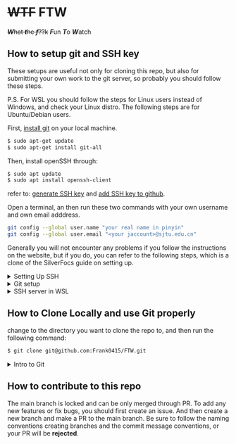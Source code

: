 # ~~WTF~~ FTW

~~***W***hat ***t***he ***f***??k~~ ***F***un ***T***o ***W***atch

## How to setup git and SSH key

These setups are useful not only for cloning this repo, but also for submitting your own work to the git server, so probably you should follow these steps.

P.S. For WSL you should follow the steps for Linux users instead of Windows, and check your Linux distro. The following steps are for Ubuntu/Debian users.

First, [install git](https://github.com/git-guides/install-git) on your local machine.

```bash
$ sudo apt-get update
$ sudo apt-get install git-all
```

Then, install openSSH through:

```bash
$ sudo apt update
$ sudo apt install openssh-client
```

 refer to: [generate SSH key](https://docs.github.com/en/authentication/connecting-to-github-with-ssh/generating-a-new-ssh-key-and-adding-it-to-the-ssh-agent?platform=windows) and [add SSH key to github](https://docs.github.com/en/authentication/connecting-to-github-with-ssh/adding-a-new-ssh-key-to-your-github-account).

Open a terminal, an then run these two commands with your own username and own email adddress.

```bash
git config --global user.name "your real name in pinyin"
git config --global user.email "<your jaccount>@sjtu.edu.cn"
```

Generally you will not encounter any problems if you follow the instructions on the website, but if you do, you can refer to the following steps, which is a clone of the SilverFocs guide on setting up.


<details close>
    <summary>Setting Up SSH</summary>

## Secure Shell

Using the Secure Shell (SSH) protocol, you can connect and authenticate to remote servers and services. With SSH keys, you can connect to FOCS git server easily and securely. This tutorial will help you generate your own SSH key. To learn more about SSH authentication, refer to [About SSH](https://help.github.com/en/github/authenticating-to-github/about-ssh).

### Step 1: Preparation

<details close>
    <summary>WSL / Debian / Ubuntu</summary>

In your terminal, install `openssh` using your package manager. For example, in Debian / Ubuntu, type

```bash
$ sudo apt update
$ sudo apt install openssh-client
```

If you are using WSL, and also want to config the SSH directly in Windows, refer to the Further Readings.

</details>

<details close>
    <summary>Ach Linux / Manjaro</summary>

```bash
$ sudo pacman -Syyu
$ sudo pacman -S openssh
```

</details>

<details close>
    <summary>macOS</summary>

```bash
$ brew install openssh
```
</details>

### Step 2: Check for existing SSH keys

Open your terminal (macOS/Linux) or git bash (Windows) and type

```bash
$ ls -al ~/.ssh
```

Check whether you already have `id_rsa` and `id_rsa.pub`.

1. If these files exist, go to step 4.
2. If `.ssh` directory does not exist, or it’s empty. For example, if the output is

```bash
ls: cannot access '.ssh': No such file or directory
```

### Step 3: Generate a new SSH key

See [this tutorial](https://docs.github.com/en/authentication/connecting-to-github-with-ssh/generating-a-new-ssh-key-and-adding-it-to-the-ssh-agent#generating-a-new-ssh-key) to create a new keypair. Remember to use your SJTU email ("\<your jaccount\>@sjtu.edu.cn").

Usually, you can just press Enter to leave the passphrase empty.

### Step 4: Check and submit

In your terminal (macOS/Linux) or git bash (Windows), check whether the key is already generated by typing

```bash
$ cd ~/.ssh
$ ls -al
```

You should be able to find `id_ed25519` and `id_ed25519.pub`. Open the file `id_ed25519.pub` in a text editor, or type `cat id_ed25519.pub` in the terminal.

Then open [FOCS gitea](https://focs.ji.sjtu.edu.cn/git) in your browser. Press the button on the top right corner, then go to "Settings". Go to "SSH / GPG Keys". 

In the SSH Key section, press "Add Key". Paste the content your `id_rsa.pub` file in the box below. If you succeed, the Key name will be generated automatically. You should copy and paste something in the form:
```
ssh-ed25519 <some very long thing> <your jaccount>@sjtu.edu.cn
```

Then press "Add Key". The system will display a green success banner.

**Important: only copy the public key, i.e. the key with `.pub` suffix.**

### Further readings

In most cases this section can be skipped. Refer to it in case you meet problems and contact a manager.

<details close>
    <summary>Windows 10</summary>

You can also generate SSH keys with Git Bash, first install [git for windows](https://gitforwindows.org/).

If you’ve already installed `git` with `choco`, you can skip this step.

Then you can open the Git Bash to perform the same procedures, the home directory `~` will be `C:\Users\Username`.

You can also copy the `~/.ssh` folder in WSL into `C:\Users\Username\.ssh` so that everything will work on git bash without any other configuration.

</details>

<details close>
    <summary>SSH server in WSL</summary>

The default SSH Server may not be configured correctly in WSL. You can check it by

```bash
$ sudo service ssh stop
$ sudo /usr/sbin/sshd -d
```

Check the startup logs and make sure HostKeys are available and you don’t see log messages such as:

```
debug1: sshd version OpenSSH_7.2, OpenSSL 1.0.2g  1 Mar 2016
debug1: key_load_private: incorrect passphrase supplied to decrypt private key
debug1: key_load_public: No such file or directory
Could not load host key: /etc/ssh/ssh_host_rsa_key
debug1: key_load_private: No such file or directory
debug1: key_load_public: No such file or directory
Could not load host key: /etc/ssh/ssh_host_dsa_key
debug1: key_load_private: No such file or directory
debug1: key_load_public: No such file or directory
Could not load host key: /etc/ssh/ssh_host_ecdsa_key
debug1: key_load_private: No such file or directory
debug1: key_load_public: No such file or directory
Could not load host key: /etc/ssh/ssh_host_ed25519_key
```

If you do see such messages and the keys are missing under /etc/ssh/, you will have to regenerate the keys or just purge & install `openssh-server`:

```bash
$ sudo apt purge openssh-server
$ sudo apt install openssh-server
```

You may also need to configure the ssh server in `/etc/ssh/sshd_config` with `vi` or `nano` (use `sudo` for root privilege).

Find the lines

```
PermitRootLogin no/prohibit-password
PasswordAuthentication no
```

Change them to

```
PermitRootLogin yes
PasswordAuthentication yes
```

Remember to remove # if it exists in any of the two lines.

This will enable root login and password login which is usually useful.

Then

```bash
$ sudo service ssh restart
$ sudo service ssh status
```

If you want to login with root by password, you need to set a password first:

```bash
$ sudo passwd root
```

You should now be able to connect to WSL on your Git Bash:

```bash
$ ssh root@localhost
```

</details>

### References

1. [Connecting to GitHub with SSH](https://help.github.com/en/github/authenticating-to-github/connecting-to-github-with-ssh)
2. [Open SSH Service in WSL](https://blog.csdn.net/zhouzme/article/details/81087837)
3. [WSL Troubleshooting](https://docs.microsoft.com/en-us/windows/wsl/troubleshooting)
</details>

<details close>
    <summary>Git setup</summary>


## Git installation and setup

For information about git, please refer to SilverFOCS Introduction to git.

### Installation

<details close>
    <summary>WSL / Debian / Ubuntu</summary>

Reference in https://www.git-scm.com/download/linux

```bash
$ sudo apt install git
```
</details>

<details close>
    <summary>Arch Linux / Manjaro</summary>

```bash
$ sudo pacman -Syyu git
```
</details>

<details close>
    <summary>macOS</summary>

Using [homebrew](https://brew.sh/)

If `brew` is not installed in your mac yet, follow the guide on the homebrew website.

Open the terminal.

```bash
$ brew install git
```
</details>

Type `git --version` after installation, if it returns a version number, then it is done.

### Configuration

First, open a terminal, an then run these two commands with your own username and own email adddress.

**Important: input your real name in pinyin and use your sjtu email address**

```bash
git config --global user.name "your real name in pinyin"
git config --global user.email "<your jaccount>@sjtu.edu.cn"
```

### Further readings

In most cases this section can be skipped. Refer to it in case you meet problems and contact a manager.

<details close>
    <summary>Git GUI</summary>

Most modern IDE integerate git either natively or through plugins. Common examples are VSCode, Atom, Vim/Neovim (plugins), and JetBrains. 

</details>

### References

1. [Learn Git branch](https://learngitbranching.js.org/)
2. [Git book](https://git-scm.com/book/en/v2/Git-Basics-Getting-a-Git-Repository)
</details>


<details close>
    <summary>SSH server in WSL</summary>

The default SSH Server may not be configured correctly in WSL. You can check it by

```bash
$ sudo service ssh stop
$ sudo /usr/sbin/sshd -d
```

Check the startup logs and make sure HostKeys are available and you don’t see log messages such as:

```
debug1: sshd version OpenSSH_7.2, OpenSSL 1.0.2g  1 Mar 2016
debug1: key_load_private: incorrect passphrase supplied to decrypt private key
debug1: key_load_public: No such file or directory
Could not load host key: /etc/ssh/ssh_host_rsa_key
debug1: key_load_private: No such file or directory
debug1: key_load_public: No such file or directory
Could not load host key: /etc/ssh/ssh_host_dsa_key
debug1: key_load_private: No such file or directory
debug1: key_load_public: No such file or directory
Could not load host key: /etc/ssh/ssh_host_ecdsa_key
debug1: key_load_private: No such file or directory
debug1: key_load_public: No such file or directory
Could not load host key: /etc/ssh/ssh_host_ed25519_key
```

If you do see such messages and the keys are missing under /etc/ssh/, you will have to regenerate the keys or just purge & install `openssh-server`:

```bash
$ sudo apt purge openssh-server
$ sudo apt install openssh-server
```

You may also need to configure the ssh server in `/etc/ssh/sshd_config` with `vi` or `nano` (use `sudo` for root privilege).

Find the lines

```
PermitRootLogin no/prohibit-password
PasswordAuthentication no
```

Change them to

```
PermitRootLogin yes
PasswordAuthentication yes
```

Remember to remove # if it exists in any of the two lines.

This will enable root login and password login which is usually useful.

Then

```bash
$ sudo service ssh restart
$ sudo service ssh status
```

If you want to login with root by password, you need to set a password first:

```bash
$ sudo passwd root
```

You should now be able to connect to WSL on your Git Bash:

```bash
$ ssh root@localhost
```
</details>

## How to Clone Locally and use Git properly

change to the directory you want to clone the repo to, and then run the following command:

```bash
$ git clone git@github.com:Frank0415/FTW.git
```


<details close>
    <summary>Intro to Git</summary>

# Introduction to Git

## What is Git

A version control system.

- Keep track of your project.
- Easy to access historical versions.
- Parallel workflow with branches.

## Why Git

Think about these scenarios:

1. You accidentally deleted part of your source code.
2. You and your colleague are working in parallel on different features of the same project.
3. You tried out a brand new idea, but it’s actually a bad idea and you want an “undo”.

As you start coding, you’ll find these demands reasonable, and all of them can be covered by Git. We’ll see how to deal with them later.

## Git Repository

Suppose you have a project that is managed by Git. The main folder containing all your project files is called a Git `Repository`, or `repo` for short. To start working with Git, go inside your project folder and perform:

```bash
cd my-project/   # go inside the project folder
git init         # initialize
```

In this way you’ve created a new local `repo`.

However, your target `repo` could be remote, e.g. on GitHub, and you have to download it. Perform

```bash
git clone <url> [local name]
```

and the `repo` will show up in your folder.

Here `<term>` means you should replace `<term>` with what it means, and `[term]` means it’s optional.

## Git Commit

Git saves your work bit by bit using `commit`. A `commit` contains a `patch` and a commit message. A `patch` can be understood as “the additional work done since last `commit`”, while the commit message summarizes what work was done exactly. Note that the `commit`s can be cascaded, together they can represent how your work adds up.

For _Scenario 1_, Git works by creating a `.git` folder in your project. As long as you committed the work and didn’t delete `.git` folder, your history is recoverable.

To commit, you have to follow two steps:

1. `git add <files>` which selects what will be committed this time
2. `git commit -m <message>` which performs the commit and adds the message

Note that:

1. `<files>` could be `*` if you just want everything to be included.
2. `<message>` can be quoted like `git commit -m “I did this.”`, which generates the message “I did this.”.

### Commit is not Save - Make Commits Meaningful

Now you may have the impression that a commit saves your work. That’s true, but it’s very different from pressing `Ctrl+S` / `Cmd+S`. A commit must be meaningful overall. You have to tell the reader (your colleague or your future self) what is done in this commit.

- commits should be atomic (small, doing only one thing, e.g. belong to only 1 feature or fix)
- it should not prevent your game from compiling
- the commit message should be only a few words but describe everything you did (if you can't do that, then you're doing too much in this commit)

Following these guidelines will make it easier to find the commit in which a bug was introduced, and also find the problematic change in that commit quickly.

If you did too much and can’t tell what specific task you’ve done in a commit, then it should be separated into several commits by

```bash
git add a.elm
git commit -m "Did a." # perhaps making the snake moving
git add b.elm
git commit -m "Did b." # perhaps deciding the endgame condition
```

An advanced usage is you can `add` not the whole file, but only a part of it, by

```bash
git add a.elm -p
```

and follow the instructions to select only some of the lines in a file.

## Git Push & Pull

We won't go into details about these two commands.

Basically, `git pull` will download the new commits from the Gitea server, which includes the code that your collaborators recently wrote. So, you need to run this command when you start your coding every day.

`git push` is command that can upload your commits to the Gitea server, so that your collaborators can pull it.

## Git Branch

Now that we’ve got many `commits`, how can we manage these commits? Git creates the concept `branch`. A `branch` is a string of `commit`s in a certain order. As your project continues receiving `commit`s, it’s `branch` gets longer. You can create a new `branch` at any commit. **Every branch has a `head` indicating where the next commit will be applied.**

```mermaid
graph LR;
0((C0)) --> 1((C1))
1 --> 2((C2))
2 --> 3((C3))
3 -.- main
1 --> 4((C4))
4 -.- new
```

In this example, you start from `C0` at branch `main` and commits `C1` - `C3` step by step. Then you have a new idea and creates a new branch at `C1` called `new`, and commits `C4`. The head of branch `main` points to `C3`, and the head of `new` points to `C4`.

You can imagine `branch` as the “branch” in the parallel universe theory. Every time we make a binary decision, the universe divides into two branches indicating two possibilities. The `head` of a `branch` points to the latest moment, ensuring that time grows linearly - your path is set on a certain branch, but your current alteration may change the future.

The final piece of this system is `HEAD`, which is similar to the `head` of a branch, but it indicates where your _current_ location is. In the example above, your `HEAD` now points to branch `new`, meaning you’re at branch `new`. `HEAD` is just like “your working directory in git”.

To change your `HEAD`, use

```bash
git checkout <branch/commit>
```

which travels in Git history and revert your project to a certain time point (commit).

To create a new `branch` at current `commit`, use

```bash
git branch <name>
```

More usage can be found by `git branch --help` (so does all other `git <subcommand> --help`).

Now we can try to solve the scenarios.

For _Scenario 2_, you and your colleague are working together, perhaps even changing the same file. Suppose you are using `main` in the example above. Your colleague can checkout `C1`, create a branch called `new`, and commit his `C4`.

For _Scenario 3_, you did some bad experiments and find it hard to correctly delete all your wrong codes, you can reset your branch to any one of your previous commits using

```bash
git reset <commit> [option]
```

Here you have three options. Go check the manual use `--help` and find out how they work.

**!!!** `git reset` could be dangerous because it may erase all the commits after your reset point.

### Conservative Head Rule

It turns out that `branch` is _the_ most important concept in Git. We claim that the following rule always holds for commits:

If a commit can be found in any one of the heads, it should be kept; however if no branch or head contains the commit, the commit will be discarded.

This rule is called the Conservative Head Rule. (Don’t try to search it, I made it myself.)

```mermaid
graph LR;
0((C0)) --> 1((C1))
1 --> 2((C2))
2 --> 3((C3))
3 -.- main
1 --> 4((C4))
4 -.- new
4 --> 5((C5))
5 --> 6((C6))
6 -.- HEAD
```

For example, with the previous example given, one can use these commands to get the result above:

```bash
git checkout C4       # "detached head state"
git commit -m "..."   # the commit is represented as C5
git commit -m "..."   # the commit is represented as C6
```

Now, if one run `git checkout main` (or any other destination), both `C5` and `C6` will be lost, because as our `HEAD` has been changed to point `main`, these commits aren’t in any branch. This state is called `detached head state` because the `HEAD` is not pointing to any branch, and will bring such risk of losing commits. To keep `C5` and `C6`, one should immediately create a branch at `HEAD`.

## Git Merge and Pull Request

In a real development, we always place our major development flow on the `master` branch, (sometimes called `main` branch).

For example, look at the following tree graph.

```mermaid
graph LR;
0((C0)) --> 1((C1))
1 --> 2((C2))
2 -.- main
1 --> 4((C4))
4 --> 5((C5))
5 -.- issue3
```

In this repo, suppose that your customer has reported a bug tagged `#issue3` and you are the programmer in charge of it. Right now, after a few commits, you are pretty sure that you have fixed the bug. You need to put your work onto the `main` branch, so that when the company release the product next time, your customers will not have to suffer the previous problems.

What you should do is:

```bash
git checkout main #to make sure that you are on the main branch
git merge issue3 #Merge the changes you made to the main branch
```

After running these commands, your tree will look like this:

```mermaid
graph LR;
0((C0)) --> 1((C1))
1 --> 2((C2))
2 --> 6
1 --> 4((C4))
4 --> 5((C5))
5 -.- issue3
5 --> 6((C6))
6 -.- main
```

Now that your work is merged in, you have no further need for the `issue3` branch. You can close the issue in your issue-tracking system, and delete the branch:

```bash
git branch -d issue3
```

Your tree will then look like this:

```mermaid
graph LR;
0((C0)) --> 1((C1))
1 --> 2((C2))
2 --> 6
1 --> 4((C4))
4 --> 5((C5))
5 --> 6((C6))
6 -.- main
```

### **But, this might not always work!**

Please look at the original graph:

```mermaid
graph LR;
0((C0)) --> 1((C1))
1 --> 2((C2))
2 -.- main
1 --> 4((C4))
4 --> 5((C5))
5 -.- issue3
```

### What will happen if `C5` changed the same code block with `C2`?

In this case, the git system will not create the merged result: `C6` commit immediately. The system will ask you to handle the conflicts by hand. Git will modify your files so that they look like this:

```html
<<<<<<< HEAD:index.html
<div id="footer">contact : email.support@github.com</div>
=======
<div id="footer">please contact us at support@github.com</div>
>>>>>>> issue3:index.html
```

You can use the tools provided in WebStorm or VSCode to do the merging and solve the conflicts. After that, you can use `git commit` to finalize your merge.

Then, your repo tree will look again like this:

```mermaid
graph LR;
0((C0)) --> 1((C1))
1 --> 2((C2))
2 --> 6
1 --> 4((C4))
4 --> 5((C5))
5 -.- issue3
5 --> 6((C6))
6 -.- main
```

## Git Stash
**Warning: The situations where Git Stash Commands can be used are strictly limited. Misusing Git Stash Commands brings serious risk of losing your code.**

In team development, it is efficient to work in different branches. But sometimes when you are dealing with some work on one branch, you have to switch to another branch to work on something else immediately for some reason. In this case you might want to temporarily stash your work instead of making a commit.

`git stash` is useful in this situation, it temporarily stashes the changes you've made to your working copy, which can be re-applied later on.

### Where are the changes saved?

Simply speaking, `git stash` saves all your changes in a 'stack' local to your Git repository. Therefore, stashes are not transferred to the server when you push. And it is not attached to a branch so please note that the changes will be saved in **the same list** when you stash in different branches. 

### Under what circumstances can I use Git Stash Commands? 
You can use these commands when you want to stash your changes for a short time. For example, you can stash your work when you are urgently asked to fix a bug in another branch. Make sure you will come back to your work very soon in case you forget to re-apply your work.

You can check your stash list by using:
```bash
git stash list
```
Normally it is empty since we haven't stashed any changes yet.

To simply stash your work, use:
```bash
git stash
```
Note that this command will only stash the changes in tracked files, so if you want to stash some new files that have not been staged, add option `-u` or `--include-untracked` like:
```bash
git stash -u
```
After you stash successfully, you should receive a prompt:
```bash
Saved working directory and index state WIP on <branch>: <commit> <commit message>
```
**Please make sure you stash your work successfully after every time you run `git stash`**  

if you run `git stash list` now, you can see the newest stash:
```bash
stash@{0}: WIP on <branch>: <commit> <commit message>
```
However, it is hard for us to recall what we did according to the default information. So it is good practice to annotate your stashes with a description, add option `-m` or `--message` like:
```bash
git stash -m <message>
```
A stash with description is viewed as:
```bash
stash@{<n>}: On <branch>: <message>
```
After stashing your works, another issue is how to re-apply them.

You can use:
```bash
git stash pop
```
This command simply pops out the newest stash in the stash list and applies it to the current branch.

Since it will delete the stash automatically, it is annoying if accidentally using this command in a wrong branch. So it is recommended to use:
```bash
git stash apply
```
It only applies the newest stash but never deletes it. Another advantage is that you can apply one stash to multiple branches in this way.

After you check your code, you can delete the stash manually using:
```bash
git stash drop
```
If you change your code after stash it, you may meet conflicts when re-applying. Then you should do the conflicts solving process. See [information about solving the conflicts](#what-will-happen-if-c5-changed-the-same-code-block-with-c2).

**Do not take the initiative to create multiple stashes, because it increases the risk of losing your code.**

But if you have to deal with multiple stashed accidentally, some commands are helpful.
```bash
git stash list
```
It has been introduced. For multiple stashes, it shows a stash list:
```bash
stash@{0}: ...
stash@{1}: ...
...
```
The identifier number shows the order of the stashes. For instance, `stash@{0}` is the newest stash, `stash@{1}` is the second newest, and so on.

What you should do to operate one specific stash is to pass the identifier number as the last argument to `git stash apply` and `git stash drop`:
```bash
git stash apply <identifier number>
git stash drop <identifier number>
```

### Suggestions to use Git Stash safely

- Make sure you will get back to your work soon every time you stash. Otherwise commit your work should be a better choice.
- make a description for every stash.
- `git stash` won't stash changes made to untracked or ignored files. So if you add some new files that are untracked, use `git add` to stage them first. Or you can use `git stash -u` to stash changes in both tracked and untracked files. 
- Do not mix the works from different branches together in the stash list. Keep it clean.
- Make sure your work is stashed in the stash list successfully after you stash it.
- Use `git stash apply` instead of `git stash pop`, and then delete the used stash manually.
- Check and manage your stash list frequently, especially when stashing and re-applying.

## Git LFS

In real-life projects, it is very common to include large binary files like audios or videos, which cannot be efficiently tracked by Git and will lead to large memory usages. Git Large File Storage (LFS) is an efficient tool to solve this issue by replacing large files with text pointers pointing to the contents on a remote server.

### Set Up for Git LFS

Git LFS is an open source project hosted on a [GitHub repo](https://github.com/git-lfs/git-lfs). You may check the release page to find a suitable compiled binary for your platform (where a packed installer for Windows is also included). You may also install Git LFS from your package managers. For Apt, for example, you can install by executing

```bash
sudo apt install git-lfs
```

Once you finished installing, run in the shell

```bash
git lfs install
```

to initialize the Git LFS. In this way Git LFS will be automatically enabled when you clone a repo with LFS.

### Basic Usages for Git LFS

To make a repo with LFS enabled from scratch, you need to run

```bash
git init
git lfs install
```

You can also clone a repo with LFS by normal cloning command `git clone`. Chances are that some LFS-tracked files are failed in pulling. You can retrieve those lost files with

```bash
git lfs pull
```

Now you may start to track your files with LFS. For example, you can track all `.ogg` files with

```bash
git lfs track "*.ogg"
```

A new line will be added into `.gitattributes` file

```plain
*.ogg filter=lfs diff=lfs merge=lfs -text
```

If your `.gitattributes` file is newly created, you have to tell Git to track it

```bash
git add .gitattributes
```

Notice that the double quotes surrounding `*.ogg` cannot be omitted, otherwise the shell will try to match this wildcard pattern, and as a result, your LFS will track every existing `.ogg` file under current directory, which is probably not what you expect.

## Next Step: Playing with Branches

All core concepts of Git have been introduced today. In the future workshops we’ll learn about `git rebase` and more. Also, you’ll learn about the details in `git push` and `git pull`. Those are the commands that deal with remote repos.

You can try [Learn Git Branching](https://learngitbranching.js.org/) online, which is a simple but intuitive interactive tutorial for Git.

## Git in Practice

In real-life development, it is common to include special files like `.gitignore` and `.gitattributes` in the repo to control the behavior of Git on specific files (for example, telling Git to ignore automatically generated files or unifying the format of linefeed on different platforms). Those tricks are also found very helpful when you working with the projects, so we will cover it in the workshop.

Complaints: the Git GUIs (including those integrated in VSCode and WebStorm) are more or less limited. If you find something conceptually feasible but your Git GUI is forbidding you from doing it, you can always use CLI instead.

## Git Frontends

There are many [git GUI/TUI frontends](https://git-scm.com/download/gui/linux), you can use what you like to improve efficiency.

For example, [lazygit](https://github.com/jesseduffield/lazygit) is a powerful and easy-to-use TUI client for git. The commands are easy to memorize and fast to type.

## Git Hooks (Optional)

Git hooks are some scripts to run before commiting or after commiting. Usually we use it to check whether our commits are valid (eg. code format, commit messages).

See [this tutorial](https://vg100su23.web.app/wksp0/environment.html#husky-optional-recommended).

## Gossips

Git as a name doesn’t have any special meaning. See [Wikipedia](https://en.wikipedia.org/wiki/Git):

> Torvalds sarcastically quipped about the name _git_ (which means "unpleasant person" in [British English](https://en.wikipedia.org/wiki/British_English) slang): "I'm an egotistical bastard, and I name all my projects after myself. First '[Linux](https://en.wikipedia.org/wiki/Linux_kernel)', now 'git'."

P.S. Advertisement: [An Arbitrary GitHub Project](https://github.com/LighghtEeloo/flow.er).

</details>

## How to contribute to this repo

The main branch is locked and can be only merged through PR. To add any new features or fix bugs, you should first create an issue. And then create a new branch and make a PR to the main branch. Be sure to follow the naming conventions creating branches and the commit message conventions, or your PR will be **rejected**.


